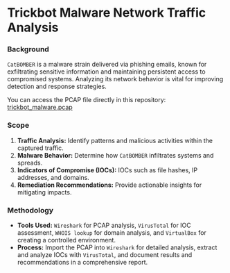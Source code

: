 # Trickbot Malware Network Traffic Analysis


### Background
`CatBOMBER` is a malware strain delivered via phishing emails, known for exfiltrating sensitive information and maintaining persistent access to compromised systems. Analyzing its network behavior is vital for improving detection and response strategies.

You can access the PCAP file directly in this repository: [trickbot_malware.pcap](https://github.com/Haggag-22/Wireshark-Network-Traffic-Analysis/blob/main/trickbot_malware.pcap)
### Scope
1. **Traffic Analysis:** Identify patterns and malicious activities within the captured traffic.
2. **Malware Behavior:** Determine how `CatBOMBER` infiltrates systems and spreads.
3. **Indicators of Compromise (IOCs):** IOCs such as file hashes, IP addresses, and domains.
4. **Remediation Recommendations:** Provide actionable insights for mitigating impacts.

### Methodology
- **Tools Used:** `Wireshark` for PCAP analysis, `VirusTotal` for IOC assessment, `WHOIS lookup` for domain analysis, and `VirtualBox` for creating a controlled environment.
- **Process:** Import the PCAP into `Wireshark` for detailed analysis, extract and analyze IOCs with `VirusTotal`, and document results and recommendations in a comprehensive report.

